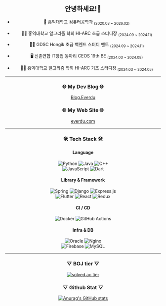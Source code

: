 <div align="center">
  
  ## 안녕하세요!👋 
    
  * 🏫 홍익대학교 컴퓨터공학과 <sub>(2020.03 ~ 2026.02)</sub>
  * 👨‍🏫 홍익대학교 알고리즘 학회 HI-ARC 초급 스터디장 <sub>(2024.09 ~ 2024.11)</sub>
  * 👨‍🏫 GDSC Hongik 초급 백엔드 스터디 멘토 <sub>(2024.09 ~ 2024.11)</sub>
  
  * 🖥️ 신촌연합 IT창업 동아리 CEOS 19th BE <sub>(2024.03 ~ 2024.08)</sub>
  * 👨‍🏫 홍익대학교 알고리즘 학회 HI-ARC 기초 스터디장 <sub>(2024.03 ~ 2024.05)</sub>

  <hr>
  
  ### 🌐 My Dev Blog  🌐
  [Blog.Everdu](https://chinpa.tistory.com/)
  
  ### 🌐 My Web Site  🌐
  [everdu.com](http://www.everdu.com/)

  <hr>

  ### 🛠️ Tech Stack 🛠️

  #### Language
  ![Python](https://img.shields.io/badge/python-3670A0?style=for-the-badge&logo=python&logoColor=ffdd54)
  ![Java](https://img.shields.io/badge/java-%23ED8B00.svg?style=for-the-badge&logo=openjdk&logoColor=white)
  ![C++](https://img.shields.io/badge/c++-%2300599C.svg?style=for-the-badge&logo=c%2B%2B&logoColor=white)
  <br>
  ![JavaScript](https://img.shields.io/badge/javascript-%23323330.svg?style=for-the-badge&logo=javascript&logoColor=%23F7DF1E)
  ![Dart](https://img.shields.io/badge/dart-%230175C2.svg?style=for-the-badge&logo=dart&logoColor=white)

  #### Library & Framework
  ![Spring](https://img.shields.io/badge/spring-%236DB33F.svg?style=for-the-badge&logo=spring&logoColor=white)
  ![Django](https://img.shields.io/badge/django-%23092E20.svg?style=for-the-badge&logo=django&logoColor=white)
  ![Express.js](https://img.shields.io/badge/express.js-%23404d59.svg?style=for-the-badge&logo=express&logoColor=%2361DAFB)
  <br>
  ![Flutter](https://img.shields.io/badge/Flutter-%2302569B.svg?style=for-the-badge&logo=Flutter&logoColor=white)
  ![React](https://img.shields.io/badge/react-%2320232a.svg?style=for-the-badge&logo=react&logoColor=%2361DAFB)
  ![Redux](https://img.shields.io/badge/redux-%23593d88.svg?style=for-the-badge&logo=redux&logoColor=white)

  #### CI / CD
  ![Docker](https://img.shields.io/badge/docker-%230db7ed.svg?style=for-the-badge&logo=docker&logoColor=white)
  ![GitHub Actions](https://img.shields.io/badge/github%20actions-%232671E5.svg?style=for-the-badge&logo=githubactions&logoColor=white)

  #### Infra & DB
  ![Oracle](https://img.shields.io/badge/Oracle-F80000?style=for-the-badge&logo=oracle&logoColor=white)
  ![Nginx](https://img.shields.io/badge/nginx-%23009639.svg?style=for-the-badge&logo=nginx&logoColor=white)
  <br>
  ![Firebase](https://img.shields.io/badge/firebase-a08021?style=for-the-badge&logo=firebase&logoColor=ffcd34)
  ![MySQL](https://img.shields.io/badge/mysql-4479A1.svg?style=for-the-badge&logo=mysql&logoColor=white)

  <hr>
  
  ### ▽  BOJ tier  ▽  
  [![solved.ac tier](http://mazassumnida.wtf/api/generate_badge?boj=kckc0608)](https://solved.ac/kckc0608)
  
  ### ▽  Github Stat  ▽   
  [![Anurag's GitHub stats](https://github-readme-stats.vercel.app/api?username=kckc0608)](https://github.com/anuraghazra/github-readme-stats)
</div>
